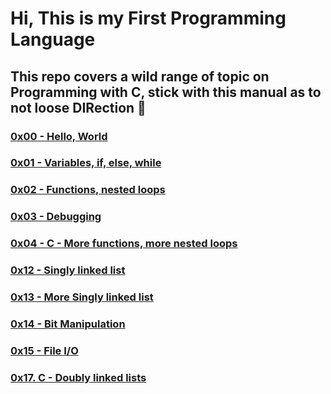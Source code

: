 # Hi, This is my First Programming Language
## This repo covers a wild range of topic on Programming with C, stick with this manual as to not loose DIRection 🤭

### [0x00 - Hello, World](./0x00-hello_world/README.md)

### [0x01 - Variables, if, else, while](./0x01-variables_if_else_while/README.md)

### [0x02 - Functions, nested loops](./0x02-functions_nested_loops/README.md)

### [0x03 - Debugging](./0x03-debugging/README.md)

### [0x04 - C - More functions, more nested loops](./0x04-more_functions_nested_loops/README.md)

### [0x12 - Singly linked list](./0x12-singly_linked_lists/README.md)

### [0x13 - More Singly linked list](./0x13-more_singly_linked_lists/README.md)

### [0x14 - Bit Manipulation](./0x14-bit_manipulation/README.md)

### [0x15 - File I/O](./0x14-bit_manipulation/README.md)

### [0x17. C - Doubly linked lists](./0x17-doubly_linked_lists/README.md)